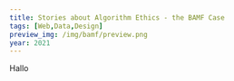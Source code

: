 ```yaml
---
title: Stories about Algorithm Ethics - the BAMF Case
tags: [Web,Data,Design]
preview_img: /img/bamf/preview.png
year: 2021
---
```


Hallo
